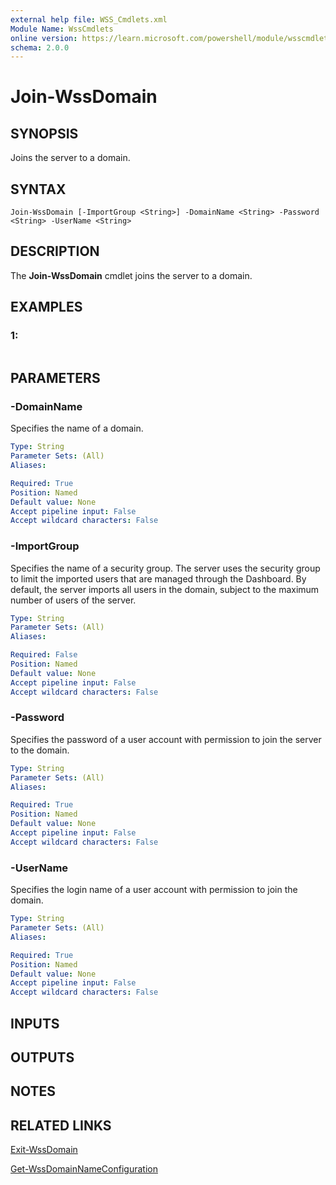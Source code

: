 ```yaml
---
external help file: WSS_Cmdlets.xml
Module Name: WssCmdlets
online version: https://learn.microsoft.com/powershell/module/wsscmdlets/join-wssdomain?view=windowsserver2012-ps&wt.mc_id=ps-gethelp
schema: 2.0.0
---
```


# Join-WssDomain

## SYNOPSIS
Joins the server to a domain.

## SYNTAX

```
Join-WssDomain [-ImportGroup <String>] -DomainName <String> -Password <String> -UserName <String>
```

## DESCRIPTION
The **Join-WssDomain** cmdlet joins the server to a domain.

## EXAMPLES

### 1:
```

```

## PARAMETERS

### -DomainName
Specifies the name of a domain.

```yaml
Type: String
Parameter Sets: (All)
Aliases: 

Required: True
Position: Named
Default value: None
Accept pipeline input: False
Accept wildcard characters: False
```

### -ImportGroup
Specifies the name of a security group.
The server uses the security group to limit the imported users that are managed through the Dashboard.
By default, the server imports all users in the domain, subject to the maximum number of users of the server.

```yaml
Type: String
Parameter Sets: (All)
Aliases: 

Required: False
Position: Named
Default value: None
Accept pipeline input: False
Accept wildcard characters: False
```

### -Password
Specifies the password of a user account with permission to join the server to the domain.

```yaml
Type: String
Parameter Sets: (All)
Aliases: 

Required: True
Position: Named
Default value: None
Accept pipeline input: False
Accept wildcard characters: False
```

### -UserName
Specifies the login name of a user account with permission to join the domain.

```yaml
Type: String
Parameter Sets: (All)
Aliases: 

Required: True
Position: Named
Default value: None
Accept pipeline input: False
Accept wildcard characters: False
```

## INPUTS

## OUTPUTS

## NOTES

## RELATED LINKS

[Exit-WssDomain](./Exit-WssDomain.md)

[Get-WssDomainNameConfiguration](./Get-WssDomainNameConfiguration.md)

